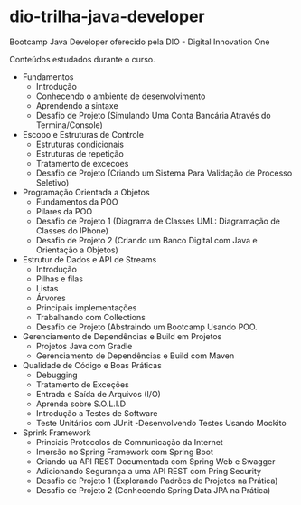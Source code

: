 # dio-trilha-java-developer
Bootcamp Java Developer oferecido pela DIO - Digital Innovation One

Conteúdos estudados durante o curso.
- Fundamentos
	- Introdução
	- Conhecendo o ambiente de desenvolvimento
	- Aprendendo a sintaxe
	- Desafio de Projeto (Simulando Uma Conta Bancária Através do Termina/Console)
- Escopo e Estruturas de Controle
	- Estruturas condicionais
	- Estruturas de repetição
	- Tratamento de excecoes
	- Desafio de Projeto (Criando um Sistema Para Validação de Processo Seletivo)
- Programação Orientada a Objetos
	- Fundamentos da POO
	- Pilares da POO
	- Desafio de Projeto 1 (Diagrama de Classes UML: Diagramação de Classes do IPhone)
	- Desafio de Projeto 2 (Criando um Banco Digital com Java e Orientação a Objetos)
- Estrutur de Dados e API de Streams
	- Introdução
	- Pilhas e filas
	- Listas
	- Árvores
	- Principais implementações
	- Trabalhando com Collections
	- Desafio de Projeto (Abstraindo um Bootcamp Usando POO.
- Gerenciamento de Dependências e Build em Projetos
	- Projetos Java com Gradle
	- Gerenciamento de Dependências e Build com Maven
- Qualidade de Código e Boas Práticas
	- Debugging
	- Tratamento de Exceções
	- Entrada e Saída de Arquivos (I/O)
	- Aprenda sobre S.O.L.I.D
	- Introdução a Testes de Software
	- Teste Unitários com JUnit
	-Desenvolvendo Testes Usando Mockito
- Sprink Framework
	- Princiais Protocolos de Comnunicação da Internet
	- Imersão no Spring Framework com Spring Boot
	- Criando ua API REST Documentada com Spring Web e Swagger
	- Adicionando Segurança a uma API REST com Pring Security
	- Desafio de Projeto 1 (Explorando Padrões de Projetos na Prática)
	- Desafio de Projeto 2 (Conhecendo Spring Data JPA na Prática)
